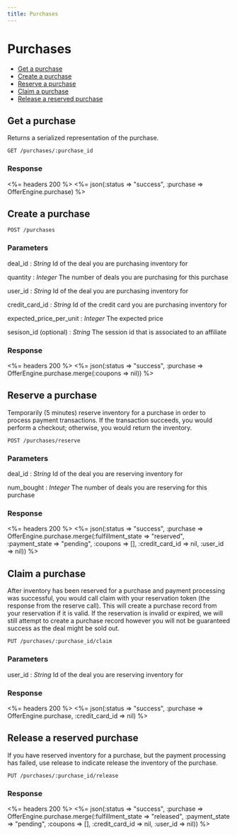 ```yaml
---
title: Purchases
---
```


# Purchases

* [Get a purchase](/v1/purchases/#get-a-purchase)
* [Create a purchase](/v1/purchases/#create-a-purchase)
* [Reserve a purchase](/v1/purchases/#reserve-a-purchase)
* [Claim a purchase](/v1/purchases/#claim-a-purchase)
* [Release a reserved purchase](/v1/purchases/#release-a-reserved-purchase)

## Get a purchase
Returns a serialized representation of the purchase.

    GET /purchases/:purchase_id

### Response

<%= headers 200 %>
<%= json(:status => "success", :purchase => OfferEngine.purchase) %>

## Create a purchase

    POST /purchases

### Parameters
deal_id
: _String_  Id of the deal you are purchasing inventory for

quantity
: _Integer_ The number of deals you are purchasing for this purchase

user_id
: _String_  Id of the deal you are purchasing inventory for

credit_card_id
: _String_  Id of the credit card you are purchasing inventory for

expected_price_per_unit
: _Integer_ The expected price

sesison_id (optional)
: _String_ The session id that is associated to an affiliate

### Response
<%= headers 200 %>
<%= json(:status => "success", :purchase => OfferEngine.purchase.merge(:coupons => nil)) %>

## Reserve a purchase
Temporarily (5 minutes) reserve inventory for a purchase in order to process payment transactions. If the transaction succeeds, you would perform a checkout; otherwise, you would return the inventory.

    POST /purchases/reserve

### Parameters

deal_id
: _String_  Id of the deal you are reserving inventory for

num_bought
: _Integer_ The number of deals you are reserving for this purchase

### Response

<%= headers 200 %>
<%= json(:status => "success", :purchase => OfferEngine.purchase.merge(:fulfillment_state => "reserved", :payment_state => "pending", :coupons => [], :credit_card_id => nil, :user_id => nil)) %>

## Claim a purchase
After inventory has been reserved for a purchase and payment processing was successful, you would call claim with your reservation token (the response from the reserve call). This will create a purchase record from your reservation if it is valid. If the reservation is invalid or expired, we will still attempt to create a purchase record however you will not be guaranteed success as the deal might be sold out.

    PUT /purchases/:purchase_id/claim

### Parameters

user_id
: _String_  Id of the deal you are reserving inventory for

### Response

<%= headers 200 %>
<%= json(:status => "success", :purchase => OfferEngine.purchase, :credit_card_id => nil) %>

## Release a reserved purchase
If you have reserved inventory for a purchase, but the payment processing has failed, use release to indicate release the inventory of the purchase.

    PUT /purchases/:purchase_id/release

### Response

<%= headers 200 %>
<%= json(:status => "success", :purchase => OfferEngine.purchase.merge(:fulfillment_state => "released", :payment_state => "pending", :coupons => [], :credit_card_id => nil, :user_id => nil)) %>
